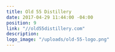 ```yaml
---
title: Old 55 Distillery
date: 2017-04-29 11:44:00 -04:00
position: 9
link: "//old55distillery.com"
description: 
logo_image: "/uploads/old-55-logo.png"
---
```


